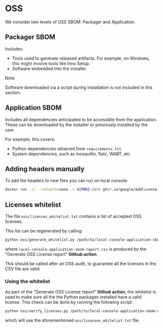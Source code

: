 # OSS

We consider two levels of OSS SBOM: Packager and Application.

## Packager SBOM

Includes:

* Tools used to generate released artifacts. For example, on Windows, this might involve tools like Inno Setup.
* Software embedded into the installer.

> [!NOTE]
> Software downloaded via a script during installation is not included in this section.

## Application SBOM

Includes all dependencies anticipated to be accessible from the application. These can be downloaded by the installer or previously installed by the user.

For example, this covers:

* Python dependencies obtained from `requirements.txt`.
* System dependencies, such as mosquitto, flatc, WABT, etc.


## Adding headers manually

To add the headers to new files you can run on local console:

```sh
docker run -it --network=none -v ${PWD}:/src ghcr.io/google/addlicense:latest -c 'Sony Semiconductor Solutions Corp.' -l apache -s -v .
```

## Licenses whitelist

The file `oss/licenses_whitelist.txt` contains a list of accepted OSS licenses.

This list can be regenerated by calling:

```sh
python oss/generate_whitelist.py /path/to/local-console-application-sbom-report.csv
```

where `local-console-application-sbom-report.csv` is produced by the "Generate OSS License report"
**Github action**.

This should be called after an OSS audit, to guarantee all the licenses in the CSV file are valid.

### Using the whitelist

As part of the "Generate OSS License report" **Github action**, the whitelist is used to make
sure all the the Python packages installed have a valid license. This check can be done by running the following script:

```sh
python oss/verify_licenses.py /path/to/local-console-application-sbom-report.csv
```

which will use the aforementioned `oss/licenses_whitelist.txt` file.
